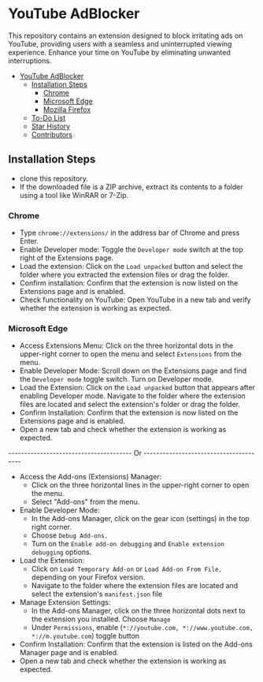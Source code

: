 # YouTube AdBlocker

This repository contains an extension designed to block irritating ads on YouTube, providing users with a seamless and uninterrupted viewing experience. Enhance your time on YouTube by eliminating unwanted interruptions.

- [YouTube AdBlocker](#youtube-adblocker)
  - [Installation Steps](#installation-steps)
    - [Chrome](#chrome)
    - [Microsoft Edge](#microsoft-edge)
    - [Mozilla Firefox](#mozilla-firefox)
  - [To-Do List](#to-do-list)
  - [Star History](#star-history)
  - [Contributors](#contributors)

## Installation Steps

-  clone this repository.
- If the downloaded file is a ZIP archive, extract its contents to a folder using a tool like WinRAR or 7-Zip.

### Chrome

- Type `chrome://extensions/` in the address bar of Chrome and press Enter.
- Enable Developer mode: Toggle the `Developer mode` switch at the top right of the Extensions page.
- Load the extension: Click on the `Load unpacked` button and select the folder where you extracted the extension files or drag the folder.
- Confirm installation: Confirm that the extension is now listed on the Extensions page and is enabled.
- Check functionality on YouTube: Open YouTube in a new tab and verify whether the extension is working as expected.

### Microsoft Edge

- Access Extensions Menu: Click on the three horizontal dots in the upper-right corner to open the menu and select `Extensions` from the menu.
- Enable Developer Mode: Scroll down on the Extensions page and find the `Developer mode` toggle switch.
Turn on Developer mode.
- Load the Extension: Click on the `Load unpacked` button that appears after enabling Developer mode. Navigate to the folder where the extension files are located and select the extension's folder or drag the folder.
- Confirm Installation: Confirm that the extension is now listed on the Extensions page and is enabled.
- Open a new tab and check whether the extension is working as expected.


--------------------------------------- Or ---------------------------------------

- Access the Add-ons (Extensions) Manager:
  - Click on the three horizontal lines in the upper-right corner to open the menu.
  - Select "Add-ons" from the menu.
- Enable Developer Mode:
  - In the Add-ons Manager, click on the gear icon (settings) in the top right corner.
  - Choose `Debug Add-ons.`
  - Turn on the `Enable add-on debugging` and `Enable extension debugging` options.
- Load the Extension:
  - Click on `Load Temporary Add-on` or `Load Add-on From File,` depending on your Firefox version.
  - Navigate to the folder where the extension files are located and select the extension's `manifest.json` file
- Manage Extension Settings:
  - In the Add-ons Manager, click on the three horizontal dots next to the extension you installed.
Choose `Manage`
  - Under `Permissions`, enable (`*://youtube.com, *://www.youtube.com, *://m.youtube.com`) toggle button
- Confirm Installation: Confirm that the extension is listed on the Add-ons Manager page and is enabled.
- Open a new tab and check whether the extension is working as expected.





